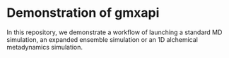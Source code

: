 Demonstration of gmxapi
=======================
In this repository, we demonstrate a workflow of launching a standard MD simulation, an expanded ensemble simulation or an 1D alchemical metadynamics simulation. 
